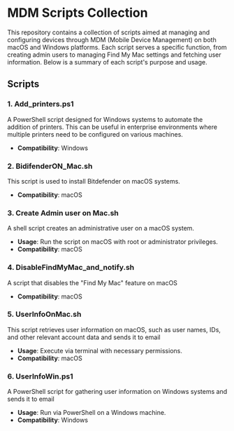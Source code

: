 # MDM Scripts Collection

This repository contains a collection of scripts aimed at managing and configuring devices through MDM (Mobile Device Management) on both macOS and Windows platforms. Each script serves a specific function, from creating admin users to managing Find My Mac settings and fetching user information. Below is a summary of each script's purpose and usage.

## Scripts

### 1. Add_printers.ps1
A PowerShell script designed for Windows systems to automate the addition of printers. This can be useful in enterprise environments where multiple printers need to be configured on various machines.

- **Compatibility**: Windows

### 2. BidifenderON_Mac.sh
This script is used to install Bitdefender on macOS systems.

- **Compatibility**: macOS

### 3. Create Admin user on Mac.sh
A shell script creates an administrative user on a macOS system. 

- **Usage**: Run the script on macOS with root or administrator privileges.
- **Compatibility**: macOS

### 4. DisableFindMyMac_and_notify.sh
A script that disables the "Find My Mac" feature on macOS

- **Compatibility**: macOS

### 5. UserInfoOnMac.sh
This script retrieves user information on macOS, such as user names, IDs, and other relevant account data and sends it to email

- **Usage**: Execute via terminal with necessary permissions.
- **Compatibility**: macOS

### 6. UserInfoWin.ps1
A PowerShell script for gathering user information on Windows systems and sends it to email

- **Usage**: Run via PowerShell on a Windows machine.
- **Compatibility**: Windows
